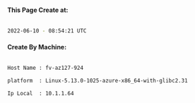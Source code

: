 
   
#### This Page Create at:

```bash

2022-06-10 - 08:54:21 UTC

```

#### Create By Machine:

```bash

Host Name : fv-az127-924

platform  : Linux-5.13.0-1025-azure-x86_64-with-glibc2.31

Ip Local  : 10.1.1.64

```

